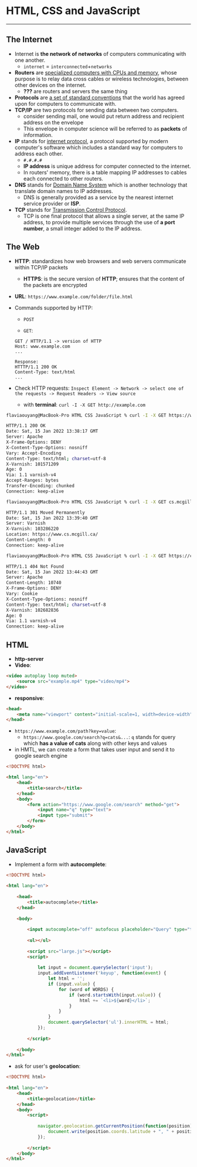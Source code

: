 # HTML, CSS and JavaScript

---

## The Internet

- Internet is **the network of networks** of computers communicating with one another.
	- `internet` = `interconnected`+`networks`
- **Routers** are <u>specialized computers with CPUs and memory</u>, whose purpose is to relay data cross cables or wireless technologies, between other devices on the internet.
	- **???** are routers and servers the same thing
- **Protocols** are <u>a set of standard conventions</u> that the world has agreed upon for computers to communicate with.
- **TCP/IP** are two protocols for sending data between two computers.
  - consider sending mail, one would put return address and recipient address on the envelope 
  - This envelope in computer science will be referred to as **packets** of information.
- **IP** stands for <u>internet protocol</u>, a protocol supported by modern computer's software which includes a standard way for computers to address each other.
  - `#.#.#.#`
  - **IP address** is unique address for computer connected to the internet.
  - In routers' memory, there is a table mapping IP addresses to cables each connected to other routers.
- **DNS** stands for <u>Domain Name System</u> which is another technology that translate domain names to IP addresses.
  - DNS is generally provided as a service by the nearest internet service provider or **ISP**.
- **TCP** stands for <u>Transmission Control Protocol</u>. 
  - TCP is one final protocol that allows a single server, at the same IP address, to provide multiple services through the use of **a port number**, a small integer added to the IP address.

## The Web

- **HTTP**: standardizes how web browsers and web servers communicate within TCP/IP packets

	- **HTTPS**: is the secure version of **HTTP**; ensures that the content of the packets are encrypted

- **URL**: `https://www.example.com/folder/file.html`

- Commands supported by HTTP:

	- `POST`

	- `GET`:

	```http
	GET / HTTP/1.1 -> version of HTTP
	Host: www.example.com
	...
	```

	```http
	Response:
	HTTTP/1.1 200 OK
	Content-Type: text/html
	...
	```

- Check HTTP requests: `Inspect Element -> Network -> select one of the requests -> Request Headers -> View source`

	- with **terminal**: `curl -I -X GET http://example.com`

```bash
flaviaouyang@MacBook-Pro HTML CSS JavaScript % curl -I -X GET https://www.cs.mcgill.ca/

HTTP/1.1 200 OK
Date: Sat, 15 Jan 2022 13:38:17 GMT
Server: Apache
X-Frame-Options: DENY
X-Content-Type-Options: nosniff
Vary: Accept-Encoding
Content-Type: text/html; charset=utf-8
X-Varnish: 101571209
Age: 0
Via: 1.1 varnish-v4
Accept-Ranges: bytes
Transfer-Encoding: chunked
Connection: keep-alive
```

```bash
flaviaouyang@MacBook-Pro HTML CSS JavaScript % curl -I -X GET cs.mcgill.ca      

HTTP/1.1 301 Moved Permanently
Date: Sat, 15 Jan 2022 13:39:40 GMT
Server: Varnish
X-Varnish: 103286220
Location: https://www.cs.mcgill.ca/
Content-Length: 0
Connection: keep-alive
```

```bash
flaviaouyang@MacBook-Pro HTML CSS JavaScript % curl -I -X GET https://cs.mcgill.ca/thisfiledoesnotexist/

HTTP/1.1 404 Not Found
Date: Sat, 15 Jan 2022 13:44:43 GMT
Server: Apache
Content-Length: 10740
X-Frame-Options: DENY
Vary: Cookie
X-Content-Type-Options: nosniff
Content-Type: text/html; charset=utf-8
X-Varnish: 102682836
Age: 0
Via: 1.1 varnish-v4
Connection: keep-alive
```

## HTML

- **http-server**
- **Video**:

```html
<video autoplay loop muted>
	<source src="example.mp4" type="video/mp4">
</video>
```

- **responsive**: 

```html
<head>
    <meta name="viewport" content="initial-scale=1, width=device-width">
</head>
```

- `https://www.example.com/path?key=value`:
	- `https://www.google.com/search?q=cats&...`: `q` stands for query which **has a value of cats** along with other keys and values
- in HMTL, we can create a form that takes user input and send it to google search engine

```html
<!DOCTYPE html>

<html lang="en">
    <head>
        <title>search</title>
    </head>
    <body>
        <form action="https://www.google.com/search" method="get">
            <input name="q" type="text">
            <input type="submit">
        </form>
    </body>
</html>
```

## JavaScript

- Implement a form with **autocomplete**:

```html
<!DOCTYPE html>
  
<html lang="en">
  
    <head>
        <title>autocomplete</title>
    </head>
  
    <body>
  
        <input autocomplete="off" autofocus placeholder="Query" type="text">
  
        <ul></ul>
  
        <script src="large.js"></script>
        <script>
      
            let input = document.querySelector('input');
            input.addEventListener('keyup', function(event) {
                let html = '';
                if (input.value) {
                    for (word of WORDS) {
                        if (word.startsWith(input.value)) {
                            html += `<li>${word}</li>`;
                        }
                    }
                }
                document.querySelector('ul').innerHTML = html;
            });
  
        </script>
  
    </body>
</html>
```

- ask for user's **geolocation**:

```html
<!DOCTYPE html>
  
<html lang="en">
    <head>
        <title>geolocation</title>
    </head>
    <body>
        <script>
          
            navigator.geolocation.getCurrentPosition(function(position) {
                document.write(position.coords.latitude + ", " + position.coords.longitude);
            });
  
        </script>
    </body>
</html>
```